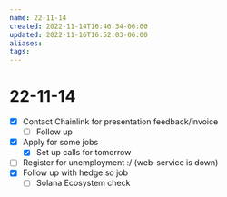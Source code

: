 ```yaml
---
name: 22-11-14
created: 2022-11-14T16:46:34-06:00
updated: 2022-11-16T16:52:03-06:00
aliases: 
tags: 
---
```

# 22-11-14
- [x] Contact Chainlink for presentation feedback/invoice
	- [ ] Follow up 
- [x] Apply for some jobs
	- [x] Set up calls for tomorrow
- [ ] Register for unemployment :/ (web-service is down)
- [x] Follow up with hedge.so job
	- [ ] Solana Ecosystem check